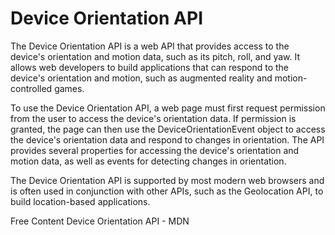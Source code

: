 # Device Orientation API

The Device Orientation API is a web API that provides access to the device's orientation and motion data, such as its pitch, roll, and yaw. It allows web developers to build applications that can respond to the device's orientation and motion, such as augmented reality and motion-controlled games.

To use the Device Orientation API, a web page must first request permission from the user to access the device's orientation data. If permission is granted, the page can then use the DeviceOrientationEvent object to access the device's orientation data and respond to changes in orientation. The API provides several properties for accessing the device's orientation and motion data, as well as events for detecting changes in orientation.

The Device Orientation API is supported by most modern web browsers and is often used in conjunction with other APIs, such as the Geolocation API, to build location-based applications.

<ResourceGroupTitle>Free Content</ResourceGroupTitle>
<BadgeLink colorScheme='yellow' badgeText='Read' href='https://developer.mozilla.org/en-US/docs/Web/API/Device_orientation_events'>Device Orientation API - MDN</BadgeLink>
